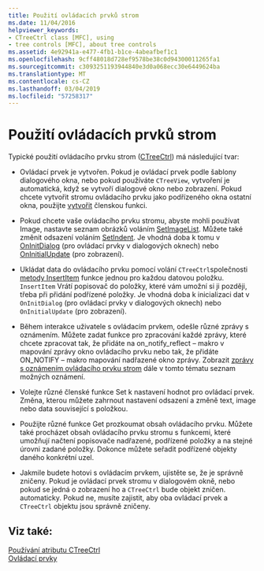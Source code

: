 ```yaml
---
title: Použití ovládacích prvků strom
ms.date: 11/04/2016
helpviewer_keywords:
- CTreeCtrl class [MFC], using
- tree controls [MFC], about tree controls
ms.assetid: 4e92941a-e477-4fb1-b1ce-4abeafbef1c1
ms.openlocfilehash: 9cff48018d728ef9578be38c0d94300011265fa1
ms.sourcegitcommit: c3093251193944840e3d0a068ecc30e6449624ba
ms.translationtype: MT
ms.contentlocale: cs-CZ
ms.lasthandoff: 03/04/2019
ms.locfileid: "57258317"
---
```

# <a name="using-tree-controls"></a>Použití ovládacích prvků strom

Typické použití ovládacího prvku strom ([CTreeCtrl](../mfc/reference/ctreectrl-class.md)) má následující tvar:

- Ovládací prvek je vytvořen. Pokud je ovládací prvek podle šablony dialogového okna, nebo pokud používáte `CTreeView`, vytvoření je automatická, když se vytvoří dialogové okno nebo zobrazení. Pokud chcete vytvořit stromu ovládacího prvku jako podřízeného okna ostatní okna, použijte [vytvořit](../mfc/reference/ctreectrl-class.md#create) členskou funkci.

- Pokud chcete vaše ovládacího prvku stromu, abyste mohli používat Image, nastavte seznam obrázků voláním [SetImageList](../mfc/reference/ctreectrl-class.md#setimagelist). Můžete také změnit odsazení voláním [SetIndent](../mfc/reference/ctreectrl-class.md#setindent). Je vhodná doba k tomu v [OnInitDialog](../mfc/reference/cdialog-class.md#oninitdialog) (pro ovládací prvky v dialogových oknech) nebo [OnInitialUpdate](../mfc/reference/cview-class.md#oninitialupdate) (pro zobrazení).

- Ukládat data do ovládacího prvku pomocí volání `CTreeCtrl`společnosti [metody InsertItem](../mfc/reference/ctreectrl-class.md#insertitem) funkce jednou pro každou datovou položku. `InsertItem` Vrátí popisovač do položky, které vám umožní si ji později, třeba při přidání podřízené položky. Je vhodná doba k inicializaci dat v `OnInitDialog` (pro ovládací prvky v dialogových oknech) nebo `OnInitialUpdate` (pro zobrazení).

- Během interakce uživatele s ovládacím prvkem, odešle různé zprávy s oznámením. Můžete zadat funkce pro zpracování každé zprávy, které chcete zpracovat tak, že přidáte na on_notify_reflect – makro v mapování zprávy okno ovládacího prvku nebo tak, že přidáte ON_NOTIFY – makro mapování nadřazené okno zprávy. Zobrazit [zprávy s oznámením ovládacího prvku strom](../mfc/tree-control-notification-messages.md) dále v tomto tématu seznam možných oznámení.

- Volejte různé členské funkce Set k nastavení hodnot pro ovládací prvek. Změna, kterou můžete zahrnout nastavení odsazení a změně text, image nebo data související s položkou.

- Použijte různé funkce Get prozkoumat obsah ovládacího prvku. Můžete také procházet obsah ovládacího prvku stromu s funkcemi, které umožňují načtení popisovače nadřazené, podřízené položky a na stejné úrovni zadané položky. Dokonce můžete seřadit podřízené objekty daného konkrétní uzel.

- Jakmile budete hotovi s ovládacím prvkem, ujistěte se, že je správně zničeny. Pokud je ovládací prvek stromu v dialogovém okně, nebo pokud se jedná o zobrazení ho a `CTreeCtrl` bude objekt zničen. automaticky. Pokud ne, musíte zajistit, aby oba ovládací prvek a `CTreeCtrl` objektu jsou správně zničeny.

## <a name="see-also"></a>Viz také:

[Používání atributu CTreeCtrl](../mfc/using-ctreectrl.md)<br/>
[Ovládací prvky](../mfc/controls-mfc.md)
